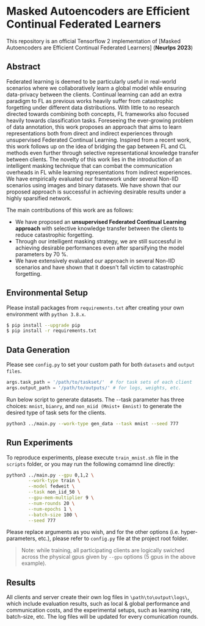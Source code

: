
# Masked Autoencoders are Efficient Continual Federated Learners

This repository is an official Tensorflow 2 implementation of [Masked Autoencoders are Efficient Continual Federated Learners] (**NeurIps 2023**)



## Abstract

Federated learning is deemed to be particularly useful in real-world scenarios where we collaboratively learn a global model while ensuring data-privacy between the clients. Continual learning can add an extra paradigm to FL as previous works heavily suffer from catastrophic forgetting under different data distributions. With little to no research directed towards combining both concepts, FL frameworks also focused heavily towards classification tasks. Foreseeing the ever-growing problem of data annotation, this work proposes an approach that aims to learn representations both from direct and indirect experiences through unsupervised Federated  Continual Learning. Inspired from a recent work, this work follows up on the idea of bridging the gap between FL and CL methods even further through selective representational knowledge transfer between clients. The novelty of this work lies in the introduction of an intelligent masking technique that can combat the communication overheads in FL while learning representations from indirect experiences. We have empirically evaluated our framework under several Non-IID scenarios using images and binary datasets. We have shown that our proposed approach is successful in achieving desirable results under a highly sparsified network.

The main contributions of this work are as follows:

* We have proposed an **unsupervised Federated Continual Learning approach** with selective knowledge transfer between the clients to reduce catastrophic forgetting. 
* Through our intelligent masking strategy, we are still successful in achieving desirable performances even after sparsifying the model parameters by 70 \%. 
* We have extensively evaluated our approach in several Non-IID scenarios and have shown that it doesn't fall victim to catastrophic forgetting.


## Environmental Setup

Please install packages from `requirements.txt` after creating your own environment with `python 3.8.x`.

```bash
$ pip install --upgrade pip
$ pip install -r requirements.txt
```

## Data Generation
Please see `config.py` to set your custom path for both `datasets` and `output files`.
```python
args.task_path = '/path/to/taskset/'  # for task sets of each client
args.output_path = '/path/to/outputs/' # for logs, weights, etc.
```
Run below script to generate datasets. 
The --task parameter has three choices: `mnist`, `bianry`, and `non_miid (Mnist+ Emnist)` to generate the desired type of task sets for the clients.

```bash
python3 ../main.py --work-type gen_data --task mnist --seed 777 
```  

## Run Experiments
To reproduce experiments, please execute `train_mnist.sh` file in the `scripts` folder, or you may run the following comamnd line directly:

```bash
python3 ../main.py --gpu 0,1,2 \
		--work-type train \
		--model fedweit \
		--task non_iid_50 \
	 	--gpu-mem-multiplier 9 \
		--num-rounds 20 \
		--num-epochs 1 \
		--batch-size 100 \
		--seed 777 
```
Please replace arguments as you wish, and for the other options (i.e. hyper-parameters, etc.), please refer to `config.py` file at the project root folder.

> Note: while training, all participating clients are logically swiched across the physical gpus given by `--gpu` options (5 gpus in the above example). 

## Results
All clients and server create their own log files in `\path\to\output\logs\`, which include evaluation results, such as local & global performance and communication costs, and the experimental setups, such as learning rate, batch-size, etc. The log files will be updated for every comunication rounds. 


